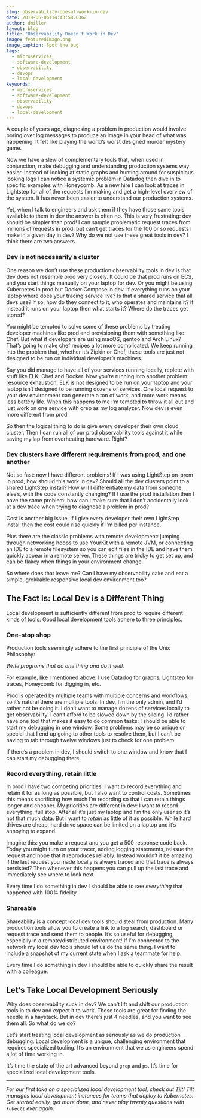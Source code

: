```yaml
---
slug: observability-doesnt-work-in-dev
date: 2019-06-06T14:43:58.636Z
author: dmiller
layout: blog
title: "Observability Doesn’t Work in Dev"
image: featuredImage.png
image_caption: Spot the bug
tags:
  - microservices
  - software-development
  - observability
  - devops
  - local-development
keywords:
  - microservices
  - software-development
  - observability
  - devops
  - local-development
---
```


A couple of years ago, diagnosing a problem in production would involve poring over log messages to produce an image in your head of what was happening. It felt like playing the world’s worst designed murder mystery game.

Now we have a slew of complementary tools that, when used in conjunction, make debugging and understanding production systems way easier. Instead of looking at static graphs and hunting around for suspicious looking logs I can notice a systemic problem in Datadog then dive in to specific examples with Honeycomb. As a new hire I can look at traces in Lightstep for all of the requests I’m making and get a high-level overview of the system. It has never been easier to understand our production systems.

Yet, when I talk to engineers and ask them if they have those same tools available to them in dev the answer is often no. This is very frustrating: dev should be simpler than prod! I can sample problematic request traces from millions of requests in prod, but can’t get traces for the 100 or so requests I make in a given day in dev? Why do we not use these great tools in dev? I think there are two answers.

### Dev is not necessarily a cluster

One reason we don’t use these production observability tools in dev is that dev does not resemble prod very closely. It could be that prod runs on ECS, and you start things manually on your laptop for dev. Or you might be using Kubernetes in prod but Docker Compose in dev. If everything runs on your laptop where does your tracing service live? Is that a shared service that all devs use? If so, how do they connect to it, who operates and maintains it? If instead it runs on your laptop then what starts it? Where do the traces get stored?

You might be tempted to solve some of these problems by treating developer machines like prod and provisioning them with something like Chef. But what if developers are using macOS, gentoo and Arch Linux? That’s going to make chef recipes a lot more complicated. We keep running into the problem that, whether it’s Zipkin or Chef, these tools are just not designed to be run on individual developer’s machines.

Say you did manage to have all of your services running locally, replete with stuff like ELK, Chef and Docker. Now you’re running into another problem: resource exhaustion. ELK is not designed to be run on your laptop and your laptop isn’t designed to be running dozens of services. One local request to your dev environment can generate a ton of work, and more work means less battery life. When this happens to me I’m tempted to throw it all out and just work on one service with grep as my log analyzer. Now dev is even more different from prod.

So then the logical thing to do is give every developer their own cloud cluster. Then I can run all of our prod observability tools against it while saving my lap from overheating hardware. Right?

### Dev clusters have different requirements from prod, and one another

Not so fast: now I have different problems! If I was using LightStep on-prem in prod, how should this work in dev? Should all the dev clusters point to a shared LightStep install? How will I differentiate my data from someone else’s, with the code constantly changing? If I use the prod installation then I have the same problem: how can I make sure that I don’t accidentally look at a dev trace when trying to diagnose a problem in prod?

Cost is another big issue. If I give every developer their own LightStep install then the cost could rise quickly if I’m billed per instance.

Plus there are the classic problems with remote development: jumping through networking hoops to use YourKit with a remote JVM, or connecting an IDE to a remote filesystem so you can edit files in the IDE and have them quickly appear in a remote server. These things are tricky to get set up, and can be flakey when things in your environment change.

So where does that leave me? Can I have my observability cake and eat a simple, grokkable responsive local dev environment too?

## The Fact is: Local Dev is a Different Thing

Local development is sufficiently different from prod to require different kinds of tools. Good local development tools adhere to three principles.

### One-stop shop

Production tools seemingly adhere to the first principle of the Unix Philosophy:

*Write programs that do one thing and do it well.*

For example, like I mentioned above: I use Datadog for graphs, Lightstep for traces, Honeycomb for digging in, etc.

Prod is operated by multiple teams with multiple concerns and workflows, so it’s natural there are multiple tools. In dev, I’m the only admin, and I’d rather not be doing it. I don’t want to manage dozens of services locally to get observability. I can’t afford to be slowed down by the siloing. I’d rather have one tool that makes it easy to do common tasks: I should be able to start my debugging in one window. Some problems may be so unique or special that I end up going to other tools to resolve them, but I can’t be having to tab through twelve windows just to check for one problem.

If there’s a problem in dev, I should switch to one window and know that I can start my debugging there.

### Record everything, retain little

In prod I have two competing priorities: I want to record everything and retain it for as long as possible, but I also want to control costs. Sometimes this means sacrificing how much I’m recording so that I can retain things longer and cheaper. My priorities are different in dev: I want to record everything, full stop. After all it’s just my laptop and I’m the only user so it’s not that much data. But I want to *retain* as little of it as possible. While hard drives are cheap, hard drive space can be limited on a laptop and it’s annoying to expand.

Imagine this: you make a request and you get a 500 response code back. Today you might turn on your tracer, adding logging statements, reissue the request and hope that it reproduces reliably. Instead wouldn’t it be amazing if the last request you made locally is always traced and that trace is always persisted? Then whenever this happens you can pull up the last trace and immediately see where to look next.

Every time I do something in dev I should be able to see *everything* that happened with 100% fidelity.

### Shareable

Shareability is a concept local dev tools should steal from production. Many production tools allow you to create a link to a log search, dashboard or request trace and send them to people. It’s so useful for debugging, especially in a remote/distributed environment! If I’m connected to the network my local dev tools should let us do the same thing. I want to include a snapshot of my current state when I ask a teammate for help.

Every time I do something in dev I should be able to quickly share the result with a colleague.

## Let’s Take Local Development Seriously

Why does observability suck in dev? We can’t lift and shift our production tools in to dev and expect it to work. These tools are great for finding the needle in a haystack. But in dev there’s just 4 needles, and you want to see them all. So what do we do?

Let’s start treating local development as seriously as we do production debugging. Local development is a unique, challenging environment that requires specialized tooling. It’s an environment that we as engineers spend a lot of time working in.

It’s time the state of the art advanced beyond `grep` and `ps`. It’s time for specialized local development tools.

<hr>

*For our first take on a specialized local development tool, check out [Tilt](https://tilt.dev/)! Tilt manages local development instances for teams that deploy to Kubernetes. Get started easily, get more done, and never play twenty questions with `kubectl` ever again.*
